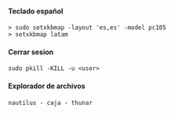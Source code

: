 #### Teclado español
```
> sudo setxkbmap -layout 'es,es' -model pc105
> setxkbmap latam
```

#### Cerrar sesion
```
sudo pkill -KILL -u <user>
```

#### Explorador de archivos
```nautilus - caja - thunar```
